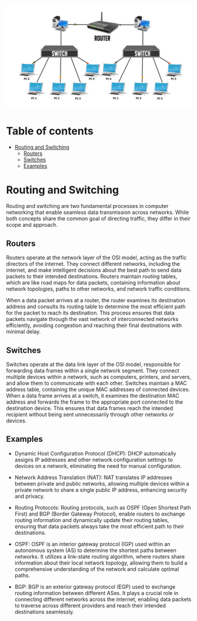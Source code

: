 ![placeholder image](../004/assets/switch_and_router.jpg)

# Table of contents

- [Routing and Switching](#routing-and-switching)
  - [Routers](#routers)
  - [Switches](#switches)
  - [Examples](#examples)
  
# Routing and Switching

Routing and switching are two fundamental processes in computer networking that enable seamless data transmission across networks. While both concepts share the common goal of directing traffic, they differ in their scope and approach.

## Routers

Routers operate at the network layer of the OSI model, acting as the traffic directors of the internet. They connect different networks, including the internet, and make intelligent decisions about the best path to send data packets to their intended destinations. Routers maintain routing tables, which are like road maps for data packets, containing information about network topologies, paths to other networks, and network traffic conditions.

When a data packet arrives at a router, the router examines its destination address and consults its routing table to determine the most efficient path for the packet to reach its destination. This process ensures that data packets navigate through the vast network of interconnected networks efficiently, avoiding congestion and reaching their final destinations with minimal delay.

## Switches

Switches operate at the data link layer of the OSI model, responsible for forwarding data frames within a single network segment. They connect multiple devices within a network, such as computers, printers, and servers, and allow them to communicate with each other. Switches maintain a MAC address table, containing the unique MAC addresses of connected devices. When a data frame arrives at a switch, it examines the destination MAC address and forwards the frame to the appropriate port connected to the destination device. This ensures that data frames reach the intended recipient without being sent unnecessarily through other networks or devices.

## Examples

- Dynamic Host Configuration Protocol (DHCP): DHCP automatically assigns IP addresses and other network configuration settings to devices on a network, eliminating the need for manual configuration.

- Network Address Translation (NAT): NAT translates IP addresses between private and public networks, allowing multiple devices within a private network to share a single public IP address, enhancing security and privacy.

- Routing Protocols: Routing protocols, such as OSPF (Open Shortest Path First) and BGP (Border Gateway Protocol), enable routers to exchange routing information and dynamically update their routing tables, ensuring that data packets always take the most efficient path to their destinations.

- OSPF: OSPF is an interior gateway protocol (IGP) used within an autonomous system (AS) to determine the shortest paths between networks. It utilizes a link-state routing algorithm, where routers share information about their local network topology, allowing them to build a comprehensive understanding of the network and calculate optimal paths.

- BGP: BGP is an exterior gateway protocol (EGP) used to exchange routing information between different ASes. It plays a crucial role in connecting different networks across the internet, enabling data packets to traverse across different providers and reach their intended destinations seamlessly.